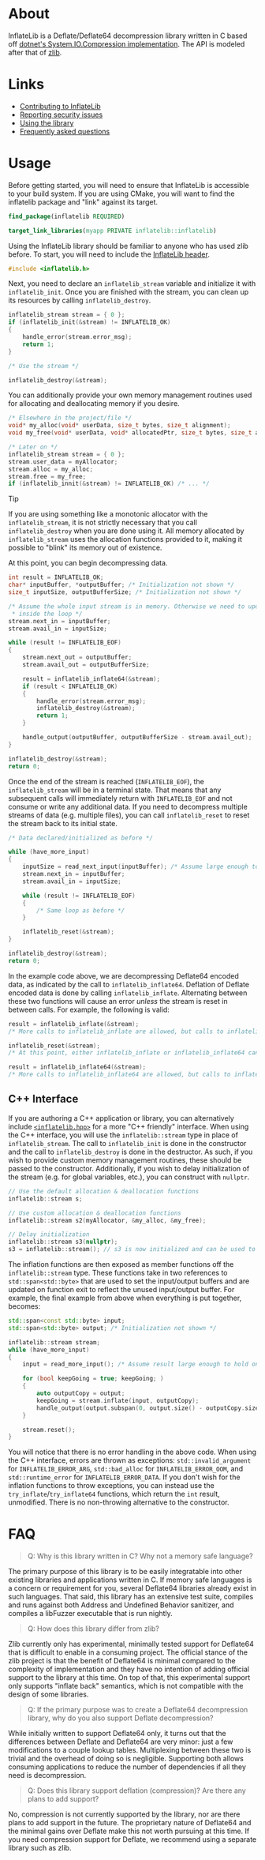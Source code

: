 
# About

InflateLib is a Deflate/Deflate64 decompression library written in C based off [dotnet's System.IO.Compression implementation](https://github.com/dotnet/runtime/tree/main/src/libraries/System.IO.Compression/src/System/IO/Compression/DeflateManaged).
The API is modeled after that of [zlib](https://zlib.net/).


# Links

* [Contributing to InflateLib](./CONTRIBUTING.md)
* [Reporting security issues](./SECURITY.md)
* [Using the library](#usage)
* [Frequently asked questions](#faq)

# Usage

Before getting started, you will need to ensure that InflateLib is accessible to your build system.
If you are using CMake, you will want to find the inflatelib package and "link" against its target.

```cmake
find_package(inflatelib REQUIRED)

target_link_libraries(myapp PRIVATE inflatelib::inflatelib)
```

Using the InflateLib library should be familiar to anyone who has used zlib before.
To start, you will need to include the [InflateLib header](src/include/inflatelib.h).

```C
#include <inflatelib.h>
```

Next, you need to declare an `inflatelib_stream` variable and initialize it with `inflatelib_init`.
Once you are finished with the stream, you can clean up its resources by calling `inflatelib_destroy`.

```C
inflatelib_stream stream = { 0 };
if (inflatelib_init(&stream) != INFLATELIB_OK)
{
    handle_error(stream.error_msg);
    return 1;
}

/* Use the stream */

inflatelib_destroy(&stream);
```

You can additionally provide your own memory management routines used for allocating and deallocating memory if you desire.

```C
/* Elsewhere in the project/file */
void* my_alloc(void* userData, size_t bytes, size_t alignment);
void my_free(void* userData, void* allocatedPtr, size_t bytes, size_t alignment);

/* Later on */
inflatelib_stream stream = { 0 };
stream.user_data = myAllocator;
stream.alloc = my_alloc;
stream.free = my_free;
if (inflatelib_innit(&stream) != INFLATELIB_OK) /* ... */
```

> [!TIP]
> If you are using something like a monotonic allocator with the `inflatelib_stream`, it is not strictly necessary that you call `inflatelib_destroy` when you are done using it.
> All memory allocated by `inflatelib_stream` uses the allocation functions provided to it, making it possible to "blink" its memory out of existence.

At this point, you can begin decompressing data.

```C
int result = INFLATELIB_OK;
char* inputBuffer, *outputBuffer; /* Initialization not shown */
size_t inputSize, outputBufferSize; /* Initialization not shown */

/* Assume the whole input stream is in memory. Otherwise we need to update these values and read new data as necessary
 * inside the loop */
stream.next_in = inputBuffer;
stream.avail_in = inputSize;

while (result != INFLATELIB_EOF)
{
    stream.next_out = outputBuffer;
    stream.avail_out = outputBufferSize;

    result = inflatelib_inflate64(&stream);
    if (result < INFLATELIB_OK)
    {
        handle_error(stream.error_msg);
        inflatelib_destroy(&stream);
        return 1;
    }

    handle_output(outputBuffer, outputBufferSize - stream.avail_out);
}

inflatelib_destroy(&stream);
return 0;
```

Once the end of the stream is reached (`INFLATELIB_EOF`), the `inflatelib_stream` will be in a terminal state.
That means that any subsequent calls will immediately return with `INFLATELIB_EOF` and not consume or write any additional data.
If you need to decompress multiple streams of data (e.g. multiple files), you can call `inflatelib_reset` to reset the stream back to its initial state.

```C
/* Data declared/initialized as before */

while (have_more_input)
{
    inputSize = read_next_input(inputBuffer); /* Assume large enough to read one entire stream's worth of input */
    stream.next_in = inputBuffer;
    stream.avail_in = inputSize;

    while (result != INFLATELIB_EOF)
    {
        /* Same loop as before */
    }

    inflatelib_reset(&stream);
}

inflatelib_destroy(&stream);
return 0;
```

In the example code above, we are decompressing Deflate64 encoded data, as indicated by the call to `inflatelib_inflate64`.
Deflation of Deflate encoded data is done by calling `inflatelib_inflate`.
Alternating between these two functions will cause an error _unless_ the stream is reset in between calls.
For example, the following is valid:

```C
result = inflatelib_inflate(&stream);
/* More calls to inflatelib_inflate are allowed, but calls to inflatelib_inflate64 will error */

inflatelib_reset(&stream);
/* At this point, either inflatelib_inflate or inflatelib_inflate64 can be called */

result = inflatelib_inflate64(&stream);
/* More calls to inflatelib_inflate64 are allowed, but calls to inflatelib_inflate will error */
```

## C++ Interface

If you are authoring a C++ application or library, you can alternatively include [`<inflatelib.hpp>`](src/include/inflatelib.hpp) for a more "C++ friendly" interface.
When using the C++ interface, you will use the `inflatelib::stream` type in place of `inflatelib_stream`.
The call to `inflatelib_init` is done in the constructor and the call to `inflatelib_destroy` is done in the destructor.
As such, if you wish to provide custom memory management routines, these should be passed to the constructor.
Additionally, if you wish to delay initialization of the stream (e.g. for global variables, etc.), you can construct with `nullptr`.

```C++
// Use the default allocation & deallocation functions
inflatelib::stream s;

// Use custom allocation & deallocation functions
inflatelib::stream s2(myAllocator, &my_alloc, &my_free);

// Delay initialization
inflatelib::stream s3(nullptr);
s3 = inflatelib::stream(); // s3 is now initialized and can be used to inflate data
```

The inflation functions are then exposed as member functions off the `inflatelib::stream` type.
These functions take in two references to `std::span<std::byte>` that are used to set the input/output buffers and are updated on function exit to reflect the unused input/output buffer.
For example, the final example from above when everything is put together, becomes:

```C++
std::span<const std::byte> input;
std::span<std::byte> output; /* Initialization not shown */

inflatelib::stream stream;
while (have_more_input)
{
    input = read_more_input(); /* Assume result large enough to hold one entire stream's worth of input */

    for (bool keepGoing = true; keepGoing; )
    {
        auto outputCopy = output;
        keepGoing = stream.inflate(input, outputCopy);
        handle_output(output.subspan(0, output.size() - outputCopy.size()));
    }

    stream.reset();
}
```

You will notice that there is no error handling in the above code.
When using the C++ interface, errors are thrown as exceptions: `std::invalid_argument` for `INFLATELIB_ERROR_ARG`, `std::bad_alloc` for `INFLATELIB_ERROR_OOM`, and `std::runtime_error` for `INFLATELIB_ERROR_DATA`.
If you don't wish for the inflation functions to throw exceptions, you can instead use the `try_inflate`/`try_inflate64` functions, which return the `int` result, unmodified.
There is no non-throwing alternative to the constructor.

# FAQ

> Q: Why is this library written in C? Why not a memory safe language?

The primary purpose of this library is to be easily integratable into other existing libraries and applications written in C.
If memory safe languages is a concern or requirement for you, several Deflate64 libraries already exist in such languages.
That said, this library has an extensive test suite, compiles and runs against both Address and Undefined Behavior sanitizer, and compiles a libFuzzer executable that is run nightly.

> Q: How does this library differ from zlib?

Zlib currently only has experimental, minimally tested support for Deflate64 that is difficult to enable in a consuming project.
The official stance of the zlib project is that the benefit of Deflate64 is minimal compared to the complexity of implementation and they have no intention of adding official support to the library at this time.
On top of that, this experimental support only supports "inflate back" semantics, which is not compatible with the design of some libraries.

> Q: If the primary purpose was to create a Deflate64 decompression library, why do you also support Deflate decompression?

While initially written to support Deflate64 only, it turns out that the differences between Deflate and Deflate64 are very minor: just a few modifications to a couple lookup tables.
Multiplexing between these two is trivial and the overhead of doing so is negligible.
Supporting both allows consuming applications to reduce the number of dependencies if all they need is decompression.

> Q: Does this library support deflation (compression)? Are there any plans to add support?

No, compression is not currently supported by the library, nor are there plans to add support in the future.
The proprietary nature of Deflate64 and the minimal gains over Deflate make this not worth pursuing at this time.
If you need compression support for Deflate, we recommend using a separate library such as zlib.

